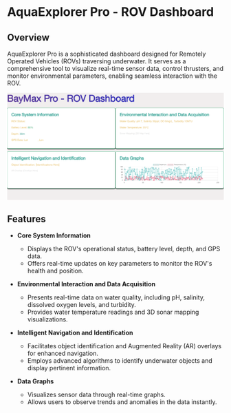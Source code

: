 # AquaExplorer Pro - ROV Dashboard

## Overview

AquaExplorer Pro is a sophisticated dashboard designed for Remotely Operated Vehicles (ROVs) traversing underwater. It serves as a comprehensive tool to visualize real-time sensor data, control thrusters, and monitor environmental parameters, enabling seamless interaction with the ROV.

![Dashboard Screenshot](path-to-screenshot.png) <!-- Replace with the actual path to your screenshot -->

## Features

- **Core System Information**
  - Displays the ROV's operational status, battery level, depth, and GPS data.
  - Offers real-time updates on key parameters to monitor the ROV's health and position.
  
- **Environmental Interaction and Data Acquisition**
  - Presents real-time data on water quality, including pH, salinity, dissolved oxygen levels, and turbidity.
  - Provides water temperature readings and 3D sonar mapping visualizations.
  
- **Intelligent Navigation and Identification**
  - Facilitates object identification and Augmented Reality (AR) overlays for enhanced navigation.
  - Employs advanced algorithms to identify underwater objects and display pertinent information.
  
- **Data Graphs**
  - Visualizes sensor data through real-time graphs.
  - Allows users to observe trends and anomalies in the data instantly.
